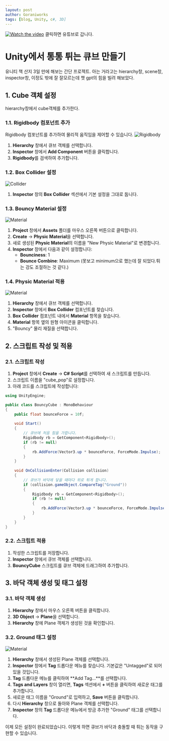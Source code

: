 ```yaml
---
layout: post
author: Goraniworks
tags: [blog, Unity, c#, 3D]
---
```


[![Watch the video](assets\images\favicon\pop_cube.png)](https://www.youtube.com/watch?v=vt55uHVb0SA)
클릭하면 유튜브로 갑니다.

# Unity에서 통통 튀는 큐브 만들기
유니티 책 산지 3일 만에 해보는 간단 프로젝트. 아는 거라고는 hierarchy창, scene창, inspector창, 이정도 밖에 잘 잘모르는데 챗 gpt의 힘을 빌려 해보았다. 

## 1. Cube 객체 설정
hierarchy창에서 cube객체를 추가한다.

### 1.1. Rigidbody 컴포넌트 추가
Rigidbody 컴포넌트를 추가하여 물리적 움직임을 제어할 수 있습니다.
![Rigidbody](assets\images\Rigidbody_2024-06-16.png)
1. **Hierarchy** 창에서 큐브 객체를 선택합니다.
2. **Inspector** 창에서 **Add Component** 버튼을 클릭합니다.
3. **Rigidbody**를 검색하여 추가합니다.

### 1.2. Box Collider 설정
![Collider](assets\images\Box_Collider_2024-06-16.png)
1. **Inspector** 창의 **Box Collider** 섹션에서 기본 설정을 그대로 둡니다.

### 1.3. Bouncy Material 설정
![Material](assets\images\Material_2024-06-16.png)
1. **Project** 창에서 **Assets** 폴더를 마우스 오른쪽 버튼으로 클릭합니다.
2. **Create** -> **Physic Material**을 선택합니다.
3. 새로 생성된 **Physic Material**의 이름을 "New Physic Material"로 변경합니다.
4. **Inspector** 창에서 다음과 같이 설정합니다:
   - **Bounciness**: 1
   - **Bounce Combine**: Maximum
      (못보고 minimum으로 했는데 잘 되었다.튀는 강도 조절하는 것 같다.)

### 1.4. Physic Material 적용
![Material](assets\images\Box_Collider1_2024-06-16.png)
1. **Hierarchy** 창에서 큐브 객체를 선택합니다.
2. **Inspector** 창에서 **Box Collider** 컴포넌트를 찾습니다.
3. **Box Collider** 컴포넌트 내에서 **Material** 항목을 찾습니다.
4. **Material** 항목 옆의 원형 아이콘을 클릭합니다.
5. "Bouncy" 물리 재질을 선택합니다.

## 2. 스크립트 작성 및 적용

### 2.1. 스크립트 작성
1. **Project** 창에서 **Create** -> **C# Script**를 선택하여 새 스크립트를 만듭니다.
2. 스크립트 이름을 "cube_pop"로 설정합니다.
3. 아래 코드를 스크립트에 작성합니다:

```csharp
using UnityEngine;

public class BouncyCube : MonoBehaviour
{
    public float bounceForce = 10f;
    
    void Start()
    {
        // 큐브에 처음 힘을 가합니다.
        Rigidbody rb = GetComponent<Rigidbody>();
        if (rb != null)
        {
            rb.AddForce(Vector3.up * bounceForce, ForceMode.Impulse);
        }
    }
    
    void OnCollisionEnter(Collision collision)
    {
        // 큐브가 바닥에 닿을 때마다 위로 튀게 합니다.
        if (collision.gameObject.CompareTag("Ground"))
        {
            Rigidbody rb = GetComponent<Rigidbody>();
            if (rb != null)
            {
                rb.AddForce(Vector3.up * bounceForce, ForceMode.Impulse);
            }
        }
    }
}
```

### 2.2. 스크립트 적용
1. 작성한 스크립트를 저장합니다.
2. **Inspector** 창에서 큐브 객체를 선택합니다.
3. **BouncyCube** 스크립트를 큐브 객체에 드래그하여 추가합니다.

## 3. 바닥 객체 생성 및 태그 설정

### 3.1. 바닥 객체 생성
1. **Hierarchy** 창에서 마우스 오른쪽 버튼을 클릭합니다.
2. **3D Object** -> **Plane**을 선택합니다.
3. **Hierarchy** 창에 Plane 객체가 생성된 것을 확인합니다.

### 3.2. Ground 태그 설정
![Material](assets\images\tag_2024-06-16.png)
1. **Hierarchy** 창에서 생성된 Plane 객체를 선택합니다.
2. **Inspector** 창에서 **Tag** 드롭다운 메뉴를 찾습니다. 기본값은 "Untagged"로 되어 있을 것입니다.
3. **Tag** 드롭다운 메뉴를 클릭하여 **Add Tag...**를 선택합니다.
4. **Tags and Layers** 창이 열리면, **Tags** 섹션에서 **+** 버튼을 클릭하여 새로운 태그를 추가합니다.
5. 새로운 태그 이름을 "Ground"로 입력하고, **Save** 버튼을 클릭합니다.
6. 다시 **Hierarchy** 창으로 돌아와 Plane 객체를 선택합니다.
7. **Inspector** 창의 **Tag** 드롭다운 메뉴에서 방금 추가한 "Ground" 태그를 선택합니다.

이제 모든 설정이 완료되었습니다. 이렇게 하면 큐브가 바닥과 충돌할 때 튀는 동작을 구현할 수 있습니다.

